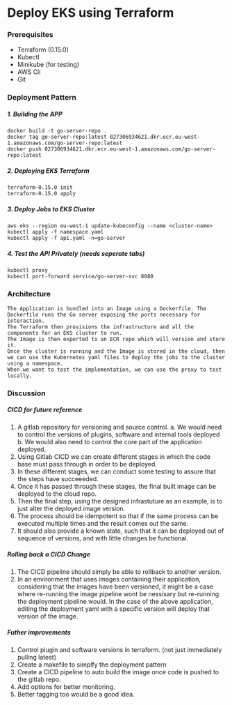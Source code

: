 # Deploy EKS using Terraform

### Prerequisites
* Terraform (0.15.0)
* Kubectl
* Minikube (for testing)
* AWS Cli
* Git


### Deployment Pattern
##### 1. Building the APP
```
docker build -t go-server-repo .
docker tag go-server-repo:latest 027306934621.dkr.ecr.eu-west-1.amazonaws.com/go-server-repo:latest
docker push 027306934621.dkr.ecr.eu-west-1.amazonaws.com/go-server-repo:latest
```

##### 2. Deploying EKS Terraform
```
terraform-0.15.0 init
terraform-0.15.0 apply
```

##### 3. Deploy Jobs to EKS Cluster
```
aws eks --region eu-west-1 update-kubeconfig --name <cluster-name>
kubectl apply -f namespace.yaml
kubectl apply -f api.yaml -n=go-server
```

##### 4. Test the API Privately (needs seperate tabs)
```
kubectl proxy
kubectl port-forward service/go-server-svc 8080
```

### Architecture
```
The Application is bundled into an Image using a Dockerfile. The Dockerfile runs the Go server exposing the ports necessary for interaction.
The Terraform then provisions the infrastructure and all the components for an EKS cluster to run.
The Image is then exported to an ECR repo which will version and store it.
Once the cluster is running and the Image is stored in the cloud, then we can use the Kubernetes yaml files to deploy the jobs to the cluster using a namespace.
When we want to test the implementation, we can use the proxy to test locally.
```
### Discussion
##### CICD for future reference

1. A gitlab repository for versioning and source control.
    a. We would need to control the versions of plugins, software and internal tools deployed
    b. We would also need to control the core part of the application deployed.
2. Using Gitlab CICD we can create different stages in which the code base must pass through in order to be deployed.
3. In these different stages, we can conduct some testing to assure that the steps have succeeeded.
4. Once it has passed through these stages, the final built image can be deployed to the cloud repo.
5. Then the final step, using the designed infrastuture as an example, is to just alter the deployed image version.
6. The process should be idempotent so that if the same process can be executed multiple times and the result comes out the same.
7. It should also provide a known state, such that it can be deployed out of sequence of versions, and with little changes be functional.


##### Rolling back a CICD Change

1. The CICD pipeline should simply be able to rollback to another version.
2. In an environment that uses images containing their application, considering that the images have been versioned, it might be a case where re-running the image pipeline wont be nessisary but re-running the deployment pipeline would. In the case of the above application, editing the deployment yaml with a specific version will deploy that version of the image.


##### Futher improvements

1. Control plugin and software versions in terraform. (not just immediately pulling latest)
2. Create a makefile to simplfy the deployment pattern
3. Create a CICD pipeline to auto build the image once code is pushed to the gitlab repo.
4. Add options for better monitoring.
5. Better tagging too would be a good idea.

